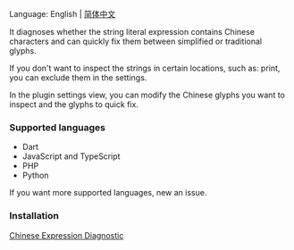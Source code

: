 Language: English | [简体中文](./README_zh.md)

It diagnoses whether the string literal expression contains Chinese characters and can quickly fix them between simplified or traditional glyphs.

If you don't want to inspect the strings in certain locations, such as: print, you can exclude them in the settings.

In the plugin settings view, you can modify the Chinese glyphs you want to inspect and the glyphs to quick fix.

### Supported languages

- Dart
- JavaScript and TypeScript
- PHP
- Python

If you want more supported languages, new an issue.

### Installation

[Chinese Expression Diagnostic]()
